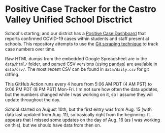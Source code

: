 # Positive Case Tracker for the Castro Valley Unified School Disctrict

School's starting, and our district has a [Positive Case Dashboard](https://www.cv.k12.ca.us/apps/pages/index.jsp?uREC_ID=1728675&type=d&pREC_ID=2165165) that reports confirmed COVID-19 cases within students and staff present at schools. This repository attempts to use the [Git scraping technique](https://simonwillison.net/2020/Oct/9/git-scraping/) to track case numbers over time.

Raw HTML dumps from the embedded Google Spreadsheet are in the `data/html/` folder, and parsed CSV versions (using [pandas](https://pandas.pydata.org/)) are available in `data/csv/`. The most recent CSV can be found in `data/daily.csv` for git diffing.

This GitHub Action runs every 4 hours from 5:06 AM PDT (4 AM PST) to 9:06 PM PDT (8 PM PST) Mon-Fri. I'm not sure how often the data updates, but the numbers changed while I was working on it, so I assume they will update throughout the day.

School started on August 10th, but the first entry was from Aug. 15 (with data last updated from Aug. 11), so basically right from the beginning. It appears that I missed some updates on the day of Aug. 16 (as I was working on this), but we should have data from then on.
